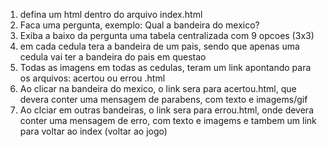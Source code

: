 1. defina um html dentro do arquivo index.html
2. Faca uma pergunta, exemplo: Qual a bandeira do mexico?
3. Exiba a baixo da pergunta uma tabela centralizada com 9 opcoes (3x3)
4. em cada cedula tera a bandeira de um pais, sendo que apenas uma cedula vai ter a bandeira do pais em questao
5. Todas as imagens em todas as cedulas, teram um link apontando para os arquivos: acertou ou errou .html
6. Ao clicar na bandeira do mexico, o link sera para acertou.html, que devera conter uma mensagem de parabens, com texto e imagems/gif 
7. Ao clciar em outras bandeiras, o link sera para errou.html, onde devera conter uma mensagem de erro, com texto e imagems e tambem um link para voltar ao index (voltar ao jogo)